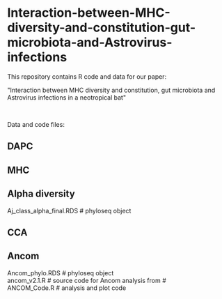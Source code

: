 # Interaction-between-MHC-diversity-and-constitution-gut-microbiota-and-Astrovirus-infections
This repository contains R code and data for our paper: 

"Interaction between MHC diversity and constitution, gut microbiota and Astrovirus infections in a neotropical bat"

&nbsp;

Data and code files:

## DAPC ##


## MHC ##


## Alpha diversity ##
Aj_class_alpha_final.RDS # phyloseq object <br>


## CCA ##


## Ancom ##
Ancom_phylo.RDS # phyloseq object <br>
ancom_v2.1.R    # source code for Ancom analysis from # <br>
ANCOM_Code.R    # analysis and plot code <br>
